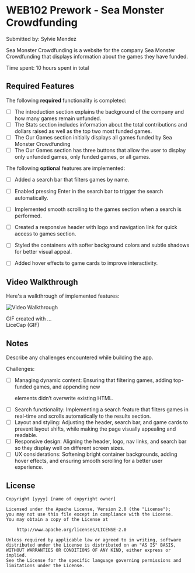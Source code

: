 # WEB102 Prework - Sea Monster Crowdfunding

Submitted by: Sylvie Mendez

Sea Monster Crowdfunding is a website for the company Sea Monster Crowdfunding that displays information about the games they have funded.

Time spent: 10 hours spent in total

## Required Features

The following **required** functionality is completed:

* [ ] The introduction section explains the background of the company and how many games remain unfunded.
* [ ] The Stats section includes information about the total contributions and dollars raised as well as the top two most funded games.
* [ ] The Our Games section initially displays all games funded by Sea Monster Crowdfunding
* [ ] The Our Games section has three buttons that allow the user to display only unfunded games, only funded games, or all games.

The following **optional** features are implemented:

* [ ] Added a search bar that filters games by name.
* [ ] Enabled pressing Enter in the search bar to trigger the search automatically.
* [ ] Implemented smooth scrolling to the games section when a search is performed.
* [ ] Created a responsive header with logo and navigation link for quick access to games section.
* [ ] Styled the containers with softer background colors and subtle shadows for better visual appeal.
* [ ] Added hover effects to game cards to improve interactivity.


## Video Walkthrough

Here's a walkthrough of implemented features:

<img src="https://i.imgur.com/bahyMPk.gif' title='Video Walkthrough" width='' alt='Video Walkthrough' />

<!-- Replace this with whatever GIF tool you used! -->
GIF created with ...  
LiceCap (GIF)

## Notes

Describe any challenges encountered while building the app.

Challenges: 

* [ ] Managing dynamic content: Ensuring that filtering games, adding top-funded games, and appending new <p> elements didn’t overwrite existing HTML.
* [ ] Search functionality: Implementing a search feature that filters games in real-time and scrolls automatically to the results section.
* [ ] Layout and styling: Adjusting the header, search bar, and game cards to prevent layout shifts, while making the page visually appealing and readable.
* [ ] Responsive design: Aligning the header, logo, nav links, and search bar so they display well on different screen sizes.
* [ ] UX considerations: Softening bright container backgrounds, adding hover effects, and ensuring smooth scrolling for a better user experience.

## License

    Copyright [yyyy] [name of copyright owner]

    Licensed under the Apache License, Version 2.0 (the "License");
    you may not use this file except in compliance with the License.
    You may obtain a copy of the License at

        http://www.apache.org/licenses/LICENSE-2.0

    Unless required by applicable law or agreed to in writing, software
    distributed under the License is distributed on an "AS IS" BASIS,
    WITHOUT WARRANTIES OR CONDITIONS OF ANY KIND, either express or implied.
    See the License for the specific language governing permissions and
    limitations under the License.
